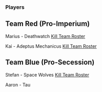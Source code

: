 ### Players

## Team Red (Pro-Imperium)

Marius - Deathwatch
[Kill Team Roster](https://github.com/Labernator/HoR/blob/master/Campaign/The%20Fortalessa%20Intervention%20(Herbst%202019)/Rosters/Deathwatch%20Kill%20Team.md)

Kai - Adeptus Mechanicus
[Kill Team Roster](https://github.com/Labernator/HoR/blob/master/Players/Kai/AdeptusMechanicus_initial.md)
## Team Blue (Pro-Secession)

Stefan - Space Wolves
[Kill Team Roster](https://github.com/Labernator/HoR/blob/master/Players/Stefan/Space%20Wolves%20Campaign%20Initial%20List.md) 

Aaron - Tau
